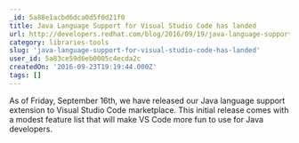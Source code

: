 ```yaml
---
_id: 5a88e1acbd6dca0d5f0d21f0
title: Java Language Support for Visual Studio Code has landed
url: http://developers.redhat.com/blog/2016/09/19/java-language-support-for-visual-studio-code-has-landed/
category: libraries-tools
slug: 'java-language-support-for-visual-studio-code-has-landed'
user_id: 5a83ce59d6eb0005c4ecda2c
createdOn: '2016-09-23T19:19:44.000Z'
tags: []
---
```


As of Friday, September 16th, we have released our Java language support extension to Visual Studio Code marketplace. This initial release comes with a modest feature list that will make VS Code more fun to use for Java developers.
